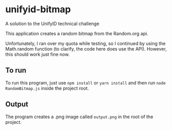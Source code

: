 # unifyid-bitmap
A solution to the UnifyID technical challenge

This application creates a random bitmap from the Random.org api.

Unfortunately, I ran over my quota while testing, so I continued by using the Math.random function (to clarify, the code here does use the API). However, this should work just fine now.

## To run
To run this program, just use `npm install` or `yarn install` and then run `node RandomBitmap.js` inside the project root.

## Output
The program creates a .png image called `output.png` in the root of the project.
